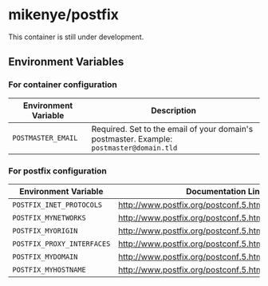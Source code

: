 # mikenye/postfix

This container is still under development.

## Environment Variables

### For container configuration

| Environment Variable | Description                                                                              |
|----------------------|------------------------------------------------------------------------------------------|
| `POSTMASTER_EMAIL`   | Required. Set to the email of your domain's postmaster. Example: `postmaster@domain.tld` |

### For postfix configuration

| Environment Variable       | Documentation Link                                                      |
|----------------------------|-------------------------------------------------------------------------|
| `POSTFIX_INET_PROTOCOLS`   | <http://www.postfix.org/postconf.5.html#inet_protocols> |
| `POSTFIX_MYNETWORKS`       | <http://www.postfix.org/postconf.5.html#mynetworks> |
| `POSTFIX_MYORIGIN`         | <http://www.postfix.org/postconf.5.html#myorigin> |
| `POSTFIX_PROXY_INTERFACES` | <http://www.postfix.org/postconf.5.html#proxy_interfaces> |
| `POSTFIX_MYDOMAIN`         | <http://www.postfix.org/postconf.5.html#mydomain> |
| `POSTFIX_MYHOSTNAME`       | <http://www.postfix.org/postconf.5.html#myhostname> |
